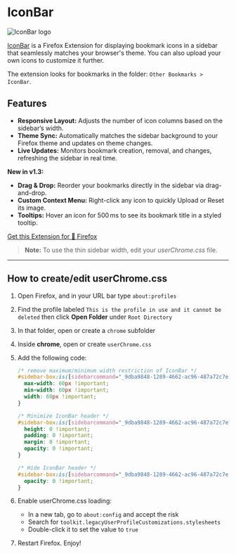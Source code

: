 # IconBar

![IconBar logo](https://addons.mozilla.org/user-media/addon_icons/2805/2805366-64.png?modified=07715e9d)

[IconBar](https://addons.mozilla.org/en-US/firefox/addon/iconbar/) is a Firefox Extension for displaying bookmark icons in a sidebar that seamlessly matches your browser's theme. You can also upload your own icons to customize it further.

The extension looks for bookmarks in the folder: `Other Bookmarks > IconBar`.

## Features

* **Responsive Layout:** Adjusts the number of icon columns based on the sidebar’s width.
* **Theme Sync:** Automatically matches the sidebar background to your Firefox theme and updates on theme changes.
* **Live Updates:** Monitors bookmark creation, removal, and changes, refreshing the sidebar in real time.

**New in v1.3:**

* **Drag & Drop:** Reorder your bookmarks directly in the sidebar via drag-and-drop.
* **Custom Context Menu:** Right-click any icon to quickly Upload or Reset its image.
* **Tooltips:** Hover an icon for 500 ms to see its bookmark title in a styled tooltip.

[Get this Extension for 🦊 Firefox](https://addons.mozilla.org/en-US/firefox/addon/iconbar/)

> **Note:** To use the thin sidebar width, edit your *userChrome.css* file.

---

## How to create/edit userChrome.css

1. Open Firefox, and in your URL bar type `about:profiles`

2. Find the profile labeled `This is the profile in use and it cannot be deleted` then click **Open Folder** under `Root Directory`

3. In that folder, open or create a `chrome` subfolder

4. Inside **chrome**, open or create `userChrome.css`

5. Add the following code:

   ```css
   /* remove maximum/minimum width restriction of IconBar */
   #sidebar-box:is([sidebarcommand="_9dba9848-1289-4662-ac96-487a72c7e9fe_-sidebar-action"]) {
     max-width: 60px !important;
     min-width: 60px !important;
     width: 60px !important;
   }

   /* Minimize IconBar header */
   #sidebar-box:is([sidebarcommand="_9dba9848-1289-4662-ac96-487a72c7e9fe_-sidebar-action"]) #sidebar-header {
     height: 0 !important;
     padding: 0 !important;
     margin: 0 !important;
     opacity: 0 !important;
   }

   /* Hide IconBar header */
   #sidebar-box:is([sidebarcommand="_9dba9848-1289-4662-ac96-487a72c7e9fe_-sidebar-action"]) #sidebar-header #sidebar-switcher-target {
     opacity: 0 !important;
   }
   ```

6. Enable userChrome.css loading:

   * In a new tab, go to `about:config` and accept the risk
   * Search for `toolkit.legacyUserProfileCustomizations.stylesheets`
   * Double-click it to set the value to `true`

7. Restart Firefox. Enjoy!
